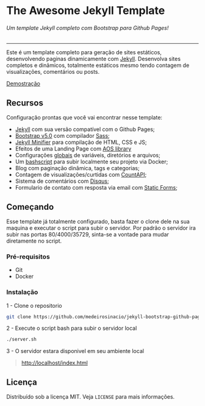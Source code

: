 # The Awesome Jekyll Template

###### Um template Jekyll completo com Bootstrap para Github Pages!

---

Este é um template completo para geração de sites estáticos, desenvolvendo paginas dinamicamente com [Jekyll](https://jekyllrb.com/). 
Desenvolva sites completos e dinâmicos, totalmente estáticos mesmo tendo contagem de visualizações, comentários ou posts.

[Demostração](https://jekyll-bootstrap.douglasmedeiros.dev/)

## Recursos

Configuração prontas que você vai encontrar nesse template:

- [Jekyll](https://jekyllrb.com/) com sua versão compatível com o Github Pages;
- [Bootstrap v5.0](https://getbootstrap.com/docs/5.0/getting-started/introduction/) com compilador [Sass](https://getbootstrap.com/docs/5.0/getting-started/build-tools/#sass);
- [Jekyll Minifier](https://github.com/Mendeo/jekyll-minifier) para compilação de HTML, CSS e JS;
- Efeitos de uma Landing Page com [AOS library](https://michalsnik.github.io/aos/)
- Configurações [globais](./_config.yml) de variáveis, diretórios e arquivos;
- Um [bashscript](./server.sh) para subir localmente seu projeto via Docker;
- Blog com paginação dinâmica, tags e categorias;
- Contagem de visualizações/curtidas com [CountAPI](https://countapi.xyz/);
- Sistema de comentários com [Disqus](https://disqus.com/);
- Formulario de contato com resposta via email com [Static Forms](https://www.staticforms.xyz/);

## Começando

Esse template já totalmente configurado, basta fazer o clone dele na sua maquina e executar o script para subir o servidor. Por padrão o servidor ira subir nas portas 80/4000/35729, sinta-se a vontade para mudar diretamente no script.

### Pré-requisitos

- Git
- Docker

### Instalação

1 -  Clone o repositorio

```sh
git clone https://github.com/medeirosinacio/jekyll-bootstrap-github-pages.git
```

2 -  Execute o script bash para subir o servidor local

```sh
./server.sh
```

3 - O servidor estara disponivel em seu ambiente local

> [http://localhost/index.html](http://localhost/index.html)

## Licença

Distribuído sob a licença MIT. Veja `LICENSE` para mais informações.